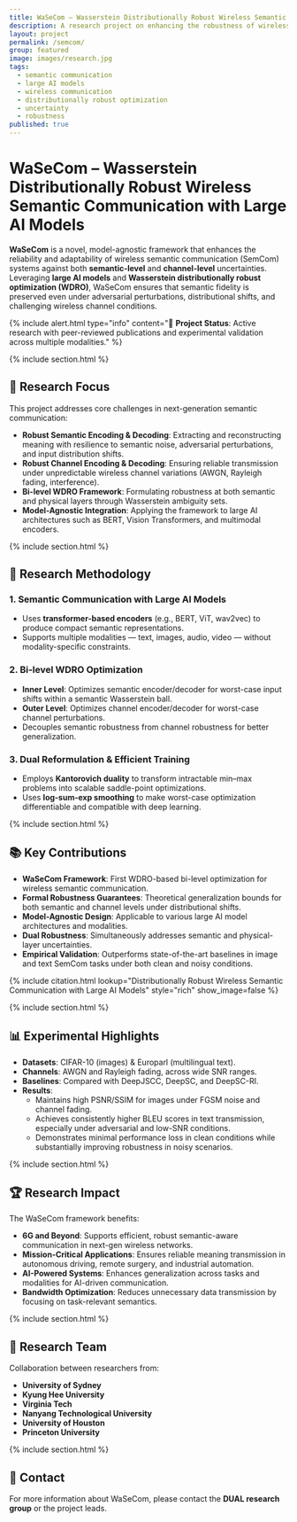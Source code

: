 ```yaml
---
title: WaSeCom – Wasserstein Distributionally Robust Wireless Semantic Communication with Large AI Models
description: A research project on enhancing the robustness of wireless semantic communication using large AI models and Wasserstein distributionally robust optimization
layout: project
permalink: /semcom/
group: featured
image: images/research.jpg
tags:
  - semantic communication
  - large AI models
  - wireless communication
  - distributionally robust optimization
  - uncertainty
  - robustness
published: true
---
```


# WaSeCom – Wasserstein Distributionally Robust Wireless Semantic Communication with Large AI Models

**WaSeCom** is a novel, model-agnostic framework that enhances the reliability and adaptability of wireless semantic communication (SemCom) systems against both **semantic-level** and **channel-level** uncertainties. Leveraging **large AI models** and **Wasserstein distributionally robust optimization (WDRO)**, WaSeCom ensures that semantic fidelity is preserved even under adversarial perturbations, distributional shifts, and challenging wireless channel conditions.

{% include alert.html type="info" content="🚀 **Project Status**: Active research with peer-reviewed publications and experimental validation across multiple modalities." %}

{% include section.html %}

## 🎯 Research Focus

This project addresses core challenges in next-generation semantic communication:

- **Robust Semantic Encoding & Decoding**: Extracting and reconstructing meaning with resilience to semantic noise, adversarial perturbations, and input distribution shifts.
- **Robust Channel Encoding & Decoding**: Ensuring reliable transmission under unpredictable wireless channel variations (AWGN, Rayleigh fading, interference).
- **Bi-level WDRO Framework**: Formulating robustness at both semantic and physical layers through Wasserstein ambiguity sets.
- **Model-Agnostic Integration**: Applying the framework to large AI architectures such as BERT, Vision Transformers, and multimodal encoders.

{% include section.html %}

## 🔬 Research Methodology

### 1. Semantic Communication with Large AI Models
- Uses **transformer-based encoders** (e.g., BERT, ViT, wav2vec) to produce compact semantic representations.
- Supports multiple modalities — text, images, audio, video — without modality-specific constraints.

### 2. Bi-level WDRO Optimization
- **Inner Level**: Optimizes semantic encoder/decoder for worst-case input shifts within a semantic Wasserstein ball.
- **Outer Level**: Optimizes channel encoder/decoder for worst-case channel perturbations.
- Decouples semantic robustness from channel robustness for better generalization.

### 3. Dual Reformulation & Efficient Training
- Employs **Kantorovich duality** to transform intractable min–max problems into scalable saddle-point optimizations.
- Uses **log-sum-exp smoothing** to make worst-case optimization differentiable and compatible with deep learning.

{% include section.html %}

## 📚 Key Contributions

- **WaSeCom Framework**: First WDRO-based bi-level optimization for wireless semantic communication.
- **Formal Robustness Guarantees**: Theoretical generalization bounds for both semantic and channel levels under distributional shifts.
- **Model-Agnostic Design**: Applicable to various large AI model architectures and modalities.
- **Dual Robustness**: Simultaneously addresses semantic and physical-layer uncertainties.
- **Empirical Validation**: Outperforms state-of-the-art baselines in image and text SemCom tasks under both clean and noisy conditions.

{% include citation.html lookup="Distributionally Robust Wireless Semantic Communication with Large AI Models" style="rich" show_image=false %}

{% include section.html %}

## 📊 Experimental Highlights

- **Datasets**: CIFAR-10 (images) & Europarl (multilingual text).
- **Channels**: AWGN and Rayleigh fading, across wide SNR ranges.
- **Baselines**: Compared with DeepJSCC, DeepSC, and DeepSC-RI.
- **Results**:
  - Maintains high PSNR/SSIM for images under FGSM noise and channel fading.
  - Achieves consistently higher BLEU scores in text transmission, especially under adversarial and low-SNR conditions.
  - Demonstrates minimal performance loss in clean conditions while substantially improving robustness in noisy scenarios.

{% include section.html %}

## 🏆 Research Impact

The WaSeCom framework benefits:

- **6G and Beyond**: Supports efficient, robust semantic-aware communication in next-gen wireless networks.
- **Mission-Critical Applications**: Ensures reliable meaning transmission in autonomous driving, remote surgery, and industrial automation.
- **AI-Powered Systems**: Enhances generalization across tasks and modalities for AI-driven communication.
- **Bandwidth Optimization**: Reduces unnecessary data transmission by focusing on task-relevant semantics.

{% include section.html %}

## 👥 Research Team

Collaboration between researchers from:
- **University of Sydney**
- **Kyung Hee University**
- **Virginia Tech**
- **Nanyang Technological University**
- **University of Houston**
- **Princeton University**

{% include section.html %}

## 📧 Contact

For more information about WaSeCom, please contact the **DUAL research group** or the project leads.
